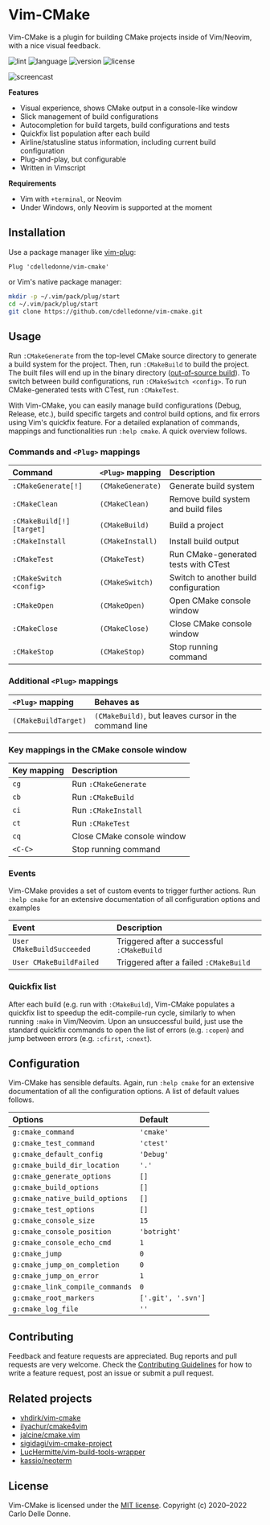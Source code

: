 # Vim-CMake

Vim-CMake is a plugin for building CMake projects inside of Vim/Neovim, with a
nice visual feedback.

![lint](https://img.shields.io/circleci/build/github/cdelledonne/vim-cmake?label=lint&logo=circleci)
![language](https://img.shields.io/github/languages/top/cdelledonne/vim-cmake)
![version](https://img.shields.io/github/v/tag/cdelledonne/vim-cmake?label=version&sort=semver)
![license](https://img.shields.io/github/license/cdelledonne/vim-cmake)

![screencast][screencast]

**Features**

* Visual experience, shows CMake output in a console-like window
* Slick management of build configurations
* Autocompletion for build targets, build configurations and tests
* Quickfix list population after each build
* Airline/statusline status information, including current build configuration
* Plug-and-play, but configurable
* Written in Vimscript

**Requirements**

* Vim with `+terminal`, or Neovim
* Under Windows, only Neovim is supported at the moment

<!--=========================================================================-->

## Installation

Use a package manager like [vim-plug][vim-plug]:

```vim
Plug 'cdelledonne/vim-cmake'
```

or Vim's native package manager:

```sh
mkdir -p ~/.vim/pack/plug/start
cd ~/.vim/pack/plug/start
git clone https://github.com/cdelledonne/vim-cmake.git
```

<!--=========================================================================-->

## Usage

Run `:CMakeGenerate` from the top-level CMake source directory to generate a
build system for the project.  Then, run `:CMakeBuild` to build the project.
The built files will end up in the binary directory ([out-of-source
build][oos]).  To switch between build configurations, run `:CMakeSwitch
<config>`.  To run CMake-generated tests with CTest, run `:CMakeTest`.

With Vim-CMake, you can easily manage build configurations (Debug, Release,
etc.), build specific targets and control build options, and fix errors using
Vim's quickfix feature.  For a detailed explanation of commands, mappings and
functionalities run `:help cmake`.  A quick overview follows.

### Commands and `<Plug>` mappings

| Command                   | `<Plug>` mapping  | Description                           |
|:--------------------------|:------------------|:--------------------------------------|
| `:CMakeGenerate[!]`       | `(CMakeGenerate)` | Generate build system                 |
| `:CMakeClean`             | `(CMakeClean)`    | Remove build system and build files   |
| `:CMakeBuild[!] [target]` | `(CMakeBuild)`    | Build a project                       |
| `:CMakeInstall`           | `(CMakeInstall)`  | Install build output                  |
| `:CMakeTest`              | `(CMakeTest)`     | Run CMake-generated tests with CTest  |
| `:CMakeSwitch <config>`   | `(CMakeSwitch)`   | Switch to another build configuration |
| `:CMakeOpen`              | `(CMakeOpen)`     | Open CMake console window             |
| `:CMakeClose`             | `(CMakeClose)`    | Close CMake console window            |
| `:CMakeStop`              | `(CMakeStop)`     | Stop running command                  |

### Additional `<Plug>` mappings

| `<Plug>` mapping     | Behaves as                                            |
|:---------------------|:------------------------------------------------------|
| `(CMakeBuildTarget)` | `(CMakeBuild)`, but leaves cursor in the command line |

### Key mappings in the CMake console window

| Key mapping | Description                |
|:------------|:---------------------------|
| `cg`        | Run `:CMakeGenerate`       |
| `cb`        | Run `:CMakeBuild`          |
| `ci`        | Run `:CMakeInstall`        |
| `ct`        | Run `:CMakeTest`           |
| `cq`        | Close CMake console window |
| `<C-C>`     | Stop running command       |

### Events

Vim-CMake provides a set of custom events to trigger further actions.
Run `:help cmake` for an extensive documentation of all configuration options and examples

| Event                      | Description                                |
|:---------------------------|:-------------------------------------------|
| `User CMakeBuildSucceeded` | Triggered after a successful `:CMakeBuild` |
| `User CMakeBuildFailed`    | Triggered after a failed `:CMakeBuild`     |

### Quickfix list

After each build (e.g. run with `:CMakeBuild`), Vim-CMake populates a quickfix
list to speedup the edit-compile-run cycle, similarly to when running `:make` in
Vim/Neovim.  Upon an unsuccessful build, just use the standard quickfix commands
to open the list of errors (e.g. `:copen`) and jump between errors (e.g.
`:cfirst`, `:cnext`).

<!--=========================================================================-->

## Configuration

Vim-CMake has sensible defaults. Again, run `:help cmake` for an extensive
documentation of all the configuration options.  A list of default values
follows.

| Options                         | Default            |
|:--------------------------------|:-------------------|
| `g:cmake_command`               | `'cmake'`          |
| `g:cmake_test_command`          | `'ctest'`          |
| `g:cmake_default_config`        | `'Debug'`          |
| `g:cmake_build_dir_location`    | `'.'`              |
| `g:cmake_generate_options`      | `[]`               |
| `g:cmake_build_options`         | `[]`               |
| `g:cmake_native_build_options`  | `[]`               |
| `g:cmake_test_options`          | `[]`               |
| `g:cmake_console_size`          | `15`               |
| `g:cmake_console_position`      | `'botright'`       |
| `g:cmake_console_echo_cmd`      | `1`                |
| `g:cmake_jump`                  | `0`                |
| `g:cmake_jump_on_completion`    | `0`                |
| `g:cmake_jump_on_error`         | `1`                |
| `g:cmake_link_compile_commands` | `0`                |
| `g:cmake_root_markers`          | `['.git', '.svn']` |
| `g:cmake_log_file`              | `''`               |

<!--=========================================================================-->

## Contributing

Feedback and feature requests are appreciated.  Bug reports and pull requests
are very welcome.  Check the [Contributing Guidelines][contributing] for how to
write a feature request, post an issue or submit a pull request.

<!--=========================================================================-->

## Related projects

* [vhdirk/vim-cmake][vim-cmake]
* [ilyachur/cmake4vim][cmake4vim]
* [jalcine/cmake.vim][cmake.vim]
* [sigidagi/vim-cmake-project][vim-cmake-project]
* [LucHermitte/vim-build-tools-wrapper][LucHermitte/vim-build-tools-wrapper]
* [kassio/neoterm][neoterm]

<!--=========================================================================-->

## License

Vim-CMake is licensed under the [MIT license][license].  Copyright (c)
2020&ndash;2022 Carlo Delle Donne.

<!--=========================================================================-->

[screencast]: https://user-images.githubusercontent.com/24732205/88468329-18aad100-cee2-11ea-94f4-f2ac59a2e6b9.gif
[vim-cmake]: https://github.com/vhdirk/vim-cmake
[cmake4vim]: https://github.com/ilyachur/cmake4vim
[cmake.vim]: https://github.com/jalcine/cmake.vim
[vim-cmake-project]: https://github.com/sigidagi/vim-cmake-project
[LucHermitte/vim-build-tools-wrapper]: https://github.com/LucHermitte/vim-build-tools-wrapper
[neoterm]: https://github.com/kassio/neoterm
[vim-plug]: https://github.com/junegunn/vim-plug
[oos]: https://cprieto.com/posts/2016/10/cmake-out-of-source-build.html
[contributing]: ./CONTRIBUTING.md
[license]: ./LICENSE
